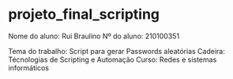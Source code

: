 # projeto_final_scripting

Nome do aluno: Rui Braulino
Nº do aluno: 210100351

Tema do trabalho: Script para gerar Passwords aleatórias
Cadeira: Técnologias de Scripting e Automação
Curso: Redes e sistemas informáticos